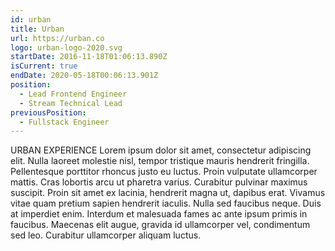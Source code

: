 ```yaml
---
id: urban
title: Urban
url: https://urban.co
logo: urban-logo-2020.svg
startDate: 2016-11-18T01:06:13.890Z
isCurrent: true
endDate: 2020-05-18T00:06:13.901Z
position:
  - Lead Frontend Engineer
  - Stream Technical Lead
previousPosition:
  - Fullstack Engineer
---
```

URBAN EXPERIENCE Lorem ipsum dolor sit amet, consectetur adipiscing elit. Nulla laoreet molestie nisl, tempor tristique mauris hendrerit fringilla. Pellentesque porttitor rhoncus justo eu luctus. Proin vulputate ullamcorper mattis. Cras lobortis arcu ut pharetra varius. Curabitur pulvinar maximus suscipit. Proin sit amet ex lacinia, hendrerit magna ut, dapibus erat. Vivamus vitae quam pretium sapien hendrerit iaculis. Nulla sed faucibus neque. Duis at imperdiet enim. Interdum et malesuada fames ac ante ipsum primis in faucibus. Maecenas elit augue, gravida id ullamcorper vel, condimentum sed leo. Curabitur ullamcorper aliquam luctus.
